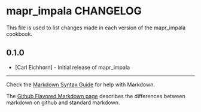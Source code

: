 mapr_impala CHANGELOG
=====================

This file is used to list changes made in each version of the mapr_impala cookbook.

0.1.0
-----
- [Carl Eichhorn] - Initial release of mapr_impala

- - -
Check the [Markdown Syntax Guide](http://daringfireball.net/projects/markdown/syntax) for help with Markdown.

The [Github Flavored Markdown page](http://github.github.com/github-flavored-markdown/) describes the differences between markdown on github and standard markdown.
